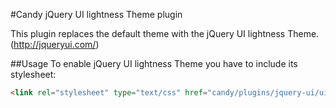 #Candy jQuery UI lightness Theme plugin

This plugin replaces the default theme with the jQuery UI lightness Theme. (http://jqueryui.com/)

##Usage
To enable jQuery UI lightness Theme you have to include its stylesheet:

```html
<link rel="stylesheet" type="text/css" href="candy/plugins/jquery-ui/ui-lightness/css/ui-lightness.css" />
```